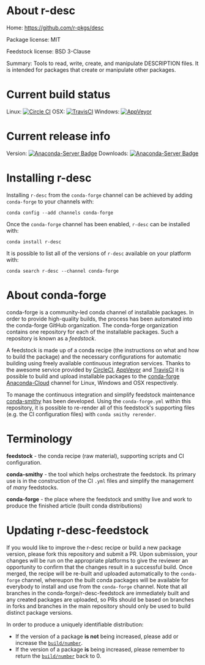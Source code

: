 About r-desc
============

Home: https://github.com/r-pkgs/desc

Package license: MIT

Feedstock license: BSD 3-Clause

Summary: Tools to read, write, create, and manipulate DESCRIPTION files. It is intended for packages that create or manipulate other packages.



Current build status
====================

Linux: [![Circle CI](https://circleci.com/gh/conda-forge/r-desc-feedstock.svg?style=shield)](https://circleci.com/gh/conda-forge/r-desc-feedstock)
OSX: [![TravisCI](https://travis-ci.org/conda-forge/r-desc-feedstock.svg?branch=master)](https://travis-ci.org/conda-forge/r-desc-feedstock)
Windows: [![AppVeyor](https://ci.appveyor.com/api/projects/status/github/conda-forge/r-desc-feedstock?svg=True)](https://ci.appveyor.com/project/conda-forge/r-desc-feedstock/branch/master)

Current release info
====================
Version: [![Anaconda-Server Badge](https://anaconda.org/conda-forge/r-desc/badges/version.svg)](https://anaconda.org/conda-forge/r-desc)
Downloads: [![Anaconda-Server Badge](https://anaconda.org/conda-forge/r-desc/badges/downloads.svg)](https://anaconda.org/conda-forge/r-desc)

Installing r-desc
=================

Installing `r-desc` from the `conda-forge` channel can be achieved by adding `conda-forge` to your channels with:

```
conda config --add channels conda-forge
```

Once the `conda-forge` channel has been enabled, `r-desc` can be installed with:

```
conda install r-desc
```

It is possible to list all of the versions of `r-desc` available on your platform with:

```
conda search r-desc --channel conda-forge
```


About conda-forge
=================

conda-forge is a community-led conda channel of installable packages.
In order to provide high-quality builds, the process has been automated into the
conda-forge GitHub organization. The conda-forge organization contains one repository
for each of the installable packages. Such a repository is known as a *feedstock*.

A feedstock is made up of a conda recipe (the instructions on what and how to build
the package) and the necessary configurations for automatic building using freely
available continuous integration services. Thanks to the awesome service provided by
[CircleCI](https://circleci.com/), [AppVeyor](http://www.appveyor.com/)
and [TravisCI](https://travis-ci.org/) it is possible to build and upload installable
packages to the [conda-forge](https://anaconda.org/conda-forge)
[Anaconda-Cloud](http://docs.anaconda.org/) channel for Linux, Windows and OSX respectively.

To manage the continuous integration and simplify feedstock maintenance
[conda-smithy](http://github.com/conda-forge/conda-smithy) has been developed.
Using the ``conda-forge.yml`` within this repository, it is possible to re-render all of
this feedstock's supporting files (e.g. the CI configuration files) with ``conda smithy rerender``.


Terminology
===========

**feedstock** - the conda recipe (raw material), supporting scripts and CI configuration.

**conda-smithy** - the tool which helps orchestrate the feedstock.
                   Its primary use is in the construction of the CI ``.yml`` files
                   and simplify the management of *many* feedstocks.

**conda-forge** - the place where the feedstock and smithy live and work to
                  produce the finished article (built conda distributions)


Updating r-desc-feedstock
=========================

If you would like to improve the r-desc recipe or build a new
package version, please fork this repository and submit a PR. Upon submission,
your changes will be run on the appropriate platforms to give the reviewer an
opportunity to confirm that the changes result in a successful build. Once
merged, the recipe will be re-built and uploaded automatically to the
`conda-forge` channel, whereupon the built conda packages will be available for
everybody to install and use from the `conda-forge` channel.
Note that all branches in the conda-forge/r-desc-feedstock are
immediately built and any created packages are uploaded, so PRs should be based
on branches in forks and branches in the main repository should only be used to
build distinct package versions.

In order to produce a uniquely identifiable distribution:
 * If the version of a package **is not** being increased, please add or increase
   the [``build/number``](http://conda.pydata.org/docs/building/meta-yaml.html#build-number-and-string).
 * If the version of a package **is** being increased, please remember to return
   the [``build/number``](http://conda.pydata.org/docs/building/meta-yaml.html#build-number-and-string)
   back to 0.
